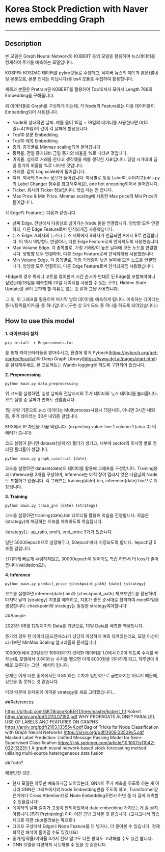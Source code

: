 # Korea Stock Prediction with Naver news embedding Graph
---
## Description


본 모델은 Graph Neural Network와 KOBERT 등의 모델을 활용하여 뉴스데이터를 정제하여 주가를 예측하는 모델입니다.


KOSPI와 KOSDAC 데이터를 pykrx모듈로 수집하고, 네이버 뉴스의 제목과 본문(썸네일 본문으로, 본문 전체는 아닙니다)을 bs4 모듈로 수집하여 활용합니다.


제목과 본문은 Pretrain된 KOBERT를 활용하여 Top10까지 모아서 Length 768의 Embedding을 구해둡니다.


위 데이터들로 Graph를 구성하게 되는데, 각 Node의 Feature로는 다음 데이터들이 Embedding되어 사용됩니다.


- Node의 상대적인 날짜. 예를 들어 15일 ~ 19일의 데이터를 사용한다면 0(15일)~4(19일)의 값이 각 날짜에 할당됩니다.
- Top10 본문 Embedding.
- Top10 제목 Embedding.
- 종가. 종목별로 Minmax scaling되어 들어갑니다
- 등락율. 전일 종가대비 금일 종가의 비율을 %로 나타낸 것입니다.
- 이익율. 실제로 거래를 한다고 생각했을 때를 생각한 지표입니다. 당일 시가대비 금일 종가의 비율을 %로 나타낸 것입니다.
- 거래량. 값이 Log scale되어 들어갑니다.
- 섹터. 회사의 Sector 정보가 들어갑니다. 회사별로 일정 Label이 주어지고(utils.py의 Label Changer 함수를 참고해주세요), one hot encoding되어서 들어갑니다.
- Ticker. 회사의 Ticker 정보입니다. 학습 때는 안 씁니다.
- Max Price & Min Price. Minmax scaling에 사용한 Max price와 Min Price가 들어갑니다. 



각 Edge의 Feature는 다음과 같습니다.



- 날짜 Edge. 전날에서 다음날로 넘아가는 Node 둘을 연결합니다. 양방향 모두 연결하되, 다른 Edge Feature로써 인식되게끔 사용했습니다.
- 뉴스 Edge. A회사의 뉴스나 뉴스 제목에서 B회사가 언급되면 A에서 B로 연결합니다. 이 역시 역방향도 연결하나, 다른 Edge Feature로써 인식되도록 사용했습니다.
- Max Volume Edge. 각 종목별로, 가장 거래량이 높은 날짜에 모든 노드를 연결합니다. 양방향 모두 연결하되, 다른 Edge Feature로써 인식되게끔 사용했습니다.
- Min Volume Edge. 각 종목별로, 가장 거래량이 낮은 날짜에 모든 노드를 연결합니다. 양방향 모두 연결하되, 다른 Edge Feature로써 인식되게끔 사용했습니다. 



*Edge의 경우 특히나 고민을 많이한게 시간 순서가 반대로 된 Edge를 포함해야하나 싶었는데(18일을 예측할때 20일 데이터를 사용할 수 있는 구조), Hidden State Update를 굳이 못하게 할 이유도 없는 것 같아 그냥 사용합니다.

그 후, 위 그래프를 활용하여 마지막 날의 데이터를 예측하게 됩니다. 예측하는 데이터는 종가/등락율/이익율 중 하나입니다.(구현 상 3개 모드 중 하나를 하도록 되어있습니다.)

## How to use this model

**1. 라이브러리 설치**

```
pip install -r Requirements.txt
```

를 통해 라이브러리들을 받아주시고, 환경에 맞게 Pytorch(https://pytorch.org/get-started/locally/)와 Deep Graph Library(https://www.dgl.ai/pages/start.html)를 설치해주세요.
본 프로젝트는 Wandb logging을 하도록 구현되어 있습니다. 

**2. Preprocessing**


```
python main.py data_preprocessing
```

위 코드를 실행하면, 실행 날짜의 전날까지의 주가 데이터와 뉴스 데이터를 불러옵니다. 코드 실행 중 날짜가 변해도 괜찮습니다.



1달 분량 기준으로 
뉴스 데이터는 Multiprocess사용시 15분내외, 아니면 3시간 내외쯤, 주가 데이터는 30분 내외쯤 걸립니다.


 KRX에서 IP 차단을 가끔 먹입니다. (expecting value: line 1 column 1 (char 0) 이 에러가 뜹니다)


코드 실행이 끝나면 dataset{날짜}의 폴더가 생기고, 내부에 sector와 회사명 별로 정리된 폴더들이 생깁니다.


```
python main.py graph_construct {date}
```


코드를 실행하면 dataset{date}의 데이터를 활용해 그래프를 구성합니다. Training용과 Inference용 2개를 구성하며, Inference는 아직 장이 열리지 않은 다음날의 Node도 포함하고 있습니다.
각 그래프는 training{date}.bin, inference{date}.bin으로 저장됩니다.


**3. Training**


```
python main.py train_gnn {date} {strategy}
```


코드를 실행하면 training{date}.bin 데이터를 활용해 학습을 진행합니다. 학습은 {strategy}에 해당하는 지표를 예측하도록 학습됩니다.


{strategy}는 up_ratio, profit, end_price 3개가 있습니다.


일단 50000epoch으로 설정해두고, 50epoch마다 저장되도록 합니다. 1epoch당 5초쯤 걸립니다. 


신기하게 빠르게 수렴하지않고, 30000epoch이 넘어가도 학습 하면서 더 loss가 줄어듭니다(validation도!).


**4. Inference**
   
```
python main.py predict_price {checkpoint_path} {date} {strategy}
```


코드를 실행하면 inferece{date}.bin과 {checkpoint_path} 체크포인트를 활용하여 마지막 날의 {strategy} 지표를 예측하고, 지표가 좋은 순서대로 정리하여 excel파일을 생성합니다.
checkpoint와 strategy는 동일한 strategy여야합니다!


##Sample



2023년 06월 12일까지의 Data를 기반으로, 13일 Data를 예측한 엑셀입니다.


종가의 경우 한 데이터(골드엔에스)가 상당히 이상하게 예측 되어있는데요, 모델 이상이라기보단 MinMax Scaling 알고리즘의 문제입니다.


10000원에서 20일동안 1000원까지 급락한 데이터를 1.0에서 0.0이 되도록 수치를 바꾸는데, 모델에서 0.8이라는 수치를 뱉으면 이게 8000원을 의미하게 되고, 하루만에 8배로 오른다는 그런.. 해석이 됩니다.

문제는 이게 다른 종목에서는 0.8이라는 수치가 일반적으로 급변까지는 아니기 때문에, 감안을 좀 못하는 것 같습니다.



이것 때문에 등락율과 이익율 strategy를 새로 고려했습니다...

##References

https://github.com/SKTBrain/KoBERT/tree/master/kobert_hf Kobert
https://arxiv.org/pdf/2110.07190.pdf WHY PROPAGATE ALONE? PARALLEL USE OF LABELS AND FEATURES ON GRAPHS
https://arxiv.org/pdf/2103.13355v4.pdf Bag of Tricks for Node Classification with Graph Neural Networks
https://arxiv.org/pdf/2009.03509v5.pdf  Masked Label Prediction: Unified Message Passing Model for Semi-Supervised Classification
https://link.springer.com/article/10.1007/s11042-022-13231-1 A graph neural network-based stock forecasting method utilizing multi-source heterogeneous data fusion

##Todo?

해볼만한 것은..

- 현재 모델은 하루만 예측하게끔 되어있는데, GNN이 주가 예측을 하도록 하는 게 아니라 GNN은 그래프에서의 Node Embedding만을 주도록 하고, Transformer같은거에다 Cross Attention으로 Node Embedding주면서 하면 좀 더 길게 예측할 수 있을겁니다!
- 데이터의 날짜 길이가 고정이 안되어있어서 date embedding 가져오는게 좀 골치아픕니다.(특히 Pretraining) 아마 이건 금방 고쳐볼 것 같습니다. (고치고나서 학습 제대로 하면 ckpt올려보는 쪽으로!)
- 그래프 구성에서 Edge나 Node Feature를 더 넣거나, 더 줄여볼 수 있습니다. 경제학적인 해석이 들어갈 수도 있겠네요!
- 종가/등락율/이익율 3가지 전략 말고도 다른 방식도 고려해볼 수도 있긴 합니다.
- GNN 모델을 다양하게 시도해볼 수 있을 것 같습니다.
